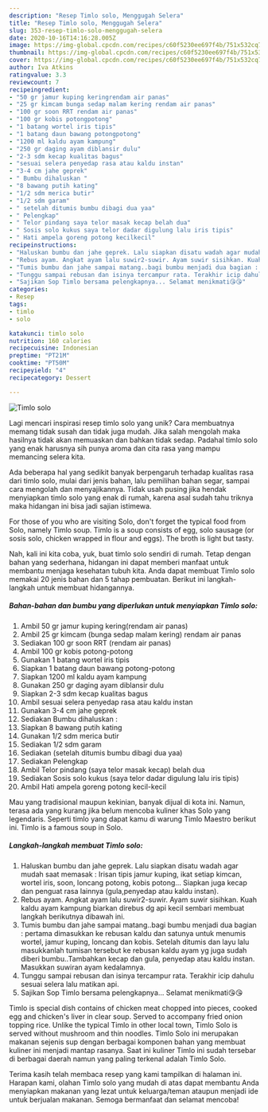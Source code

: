 ```yaml
---
description: "Resep Timlo solo, Menggugah Selera"
title: "Resep Timlo solo, Menggugah Selera"
slug: 353-resep-timlo-solo-menggugah-selera
date: 2020-10-16T14:16:28.005Z
image: https://img-global.cpcdn.com/recipes/c60f5230ee697f4b/751x532cq70/timlo-solo-foto-resep-utama.jpg
thumbnail: https://img-global.cpcdn.com/recipes/c60f5230ee697f4b/751x532cq70/timlo-solo-foto-resep-utama.jpg
cover: https://img-global.cpcdn.com/recipes/c60f5230ee697f4b/751x532cq70/timlo-solo-foto-resep-utama.jpg
author: Iva Atkins
ratingvalue: 3.3
reviewcount: 7
recipeingredient:
- "50 gr jamur kuping keringrendam air panas"
- "25 gr kimcam bunga sedap malam kering rendam air panas"
- "100 gr soon RRT rendam air panas"
- "100 gr kobis potongpotong"
- "1 batang wortel iris tipis"
- "1 batang daun bawang potongpotong"
- "1200 ml kaldu ayam kampung"
- "250 gr daging ayam diblansir dulu"
- "2-3 sdm kecap kualitas bagus"
- "sesuai selera penyedap rasa atau kaldu instan"
- "3-4 cm jahe geprek"
- " Bumbu dihaluskan "
- "8 bawang putih kating"
- "1/2 sdm merica butir"
- "1/2 sdm garam"
- " setelah ditumis bumbu dibagi dua yaa"
- " Pelengkap"
- " Telor pindang saya telor masak kecap belah dua"
- " Sosis solo kukus saya telor dadar digulung lalu iris tipis"
- " Hati ampela goreng potong kecilkecil"
recipeinstructions:
- "Haluskan bumbu dan jahe geprek. Lalu siapkan disatu wadah agar mudah saat memasak : Irisan tipis jamur kuping, ikat setiap kimcan, wortel iris, soon, loncang potong, kobis potong... Siapkan juga kecap dan penguat rasa lainnya (gula,penyedap atau kaldu instan)."
- "Rebus ayam. Angkat ayam lalu suwir2-suwir. Ayam suwir sisihkan. Kuah kaldu ayam kampung biarkan direbus dg api kecil sembari membuat langkah berikutnya dibawah ini."
- "Tumis bumbu dan jahe sampai matang..bagi bumbu menjadi dua bagian : pertama dimasukkan ke rebusan kaldu dan satunya untuk menumis wortel, jamur kuping, loncang dan kobis. Setelah ditumis dan layu lalu masukkanlah tumisan tersebut ke rebusan kaldu ayam yg juga sudah diberi bumbu..Tambahkan kecap dan gula, penyedap atau kaldu instan. Masukkan suwiran ayam kedalamnya."
- "Tunggu sampai rebusan dan isinya tercampur rata. Terakhir icip dahulu sesuai selera lalu matikan api."
- "Sajikan Sop Timlo bersama pelengkapnya... Selamat menikmati😘😘"
categories:
- Resep
tags:
- timlo
- solo

katakunci: timlo solo 
nutrition: 160 calories
recipecuisine: Indonesian
preptime: "PT21M"
cooktime: "PT50M"
recipeyield: "4"
recipecategory: Dessert

---
```



![Timlo solo](https://img-global.cpcdn.com/recipes/c60f5230ee697f4b/751x532cq70/timlo-solo-foto-resep-utama.jpg)

Lagi mencari inspirasi resep timlo solo yang unik? Cara membuatnya memang tidak susah dan tidak juga mudah. Jika salah mengolah maka hasilnya tidak akan memuaskan dan bahkan tidak sedap. Padahal timlo solo yang enak harusnya sih punya aroma dan cita rasa yang mampu memancing selera kita.

Ada beberapa hal yang sedikit banyak berpengaruh terhadap kualitas rasa dari timlo solo, mulai dari jenis bahan, lalu pemilihan bahan segar, sampai cara mengolah dan menyajikannya. Tidak usah pusing jika hendak menyiapkan timlo solo yang enak di rumah, karena asal sudah tahu triknya maka hidangan ini bisa jadi sajian istimewa.

For those of you who are visiting Solo, don&#39;t forget the typical food from Solo, namely Timlo soup. Timlo is a soup consists of egg, solo sausage (or sosis solo, chicken wrapped in flour and eggs). The broth is light but tasty.


Nah, kali ini kita coba, yuk, buat timlo solo sendiri di rumah. Tetap dengan bahan yang sederhana, hidangan ini dapat memberi manfaat untuk membantu menjaga kesehatan tubuh kita. Anda dapat membuat Timlo solo memakai 20 jenis bahan dan 5 tahap pembuatan. Berikut ini langkah-langkah untuk membuat hidangannya.

<!--inarticleads1-->

##### Bahan-bahan dan bumbu yang diperlukan untuk menyiapkan Timlo solo:

1. Ambil 50 gr jamur kuping kering(rendam air panas)
1. Ambil 25 gr kimcam (bunga sedap malam kering) rendam air panas
1. Sediakan 100 gr soon RRT (rendam air panas)
1. Ambil 100 gr kobis potong-potong
1. Gunakan 1 batang wortel iris tipis
1. Siapkan 1 batang daun bawang potong-potong
1. Siapkan 1200 ml kaldu ayam kampung
1. Gunakan 250 gr daging ayam diblansir dulu
1. Siapkan 2-3 sdm kecap kualitas bagus
1. Ambil sesuai selera penyedap rasa atau kaldu instan
1. Gunakan 3-4 cm jahe geprek
1. Sediakan  Bumbu dihaluskan :
1. Siapkan 8 bawang putih kating
1. Gunakan 1/2 sdm merica butir
1. Sediakan 1/2 sdm garam
1. Sediakan  (setelah ditumis bumbu dibagi dua yaa)
1. Sediakan  Pelengkap
1. Ambil  Telor pindang (saya telor masak kecap) belah dua
1. Sediakan  Sosis solo kukus (saya telor dadar digulung lalu iris tipis)
1. Ambil  Hati ampela goreng potong kecil-kecil


Mau yang tradisional maupun kekinian, banyak dijual di kota ini. Namun, terasa ada yang kurang jika belum mencoba kuliner khas Solo yang legendaris. Seperti timlo yang dapat kamu di warung Timlo Maestro berikut ini. Timlo is a famous soup in Solo. 

<!--inarticleads2-->

##### Langkah-langkah membuat Timlo solo:

1. Haluskan bumbu dan jahe geprek. Lalu siapkan disatu wadah agar mudah saat memasak : Irisan tipis jamur kuping, ikat setiap kimcan, wortel iris, soon, loncang potong, kobis potong... Siapkan juga kecap dan penguat rasa lainnya (gula,penyedap atau kaldu instan).
1. Rebus ayam. Angkat ayam lalu suwir2-suwir. Ayam suwir sisihkan. Kuah kaldu ayam kampung biarkan direbus dg api kecil sembari membuat langkah berikutnya dibawah ini.
1. Tumis bumbu dan jahe sampai matang..bagi bumbu menjadi dua bagian : pertama dimasukkan ke rebusan kaldu dan satunya untuk menumis wortel, jamur kuping, loncang dan kobis. Setelah ditumis dan layu lalu masukkanlah tumisan tersebut ke rebusan kaldu ayam yg juga sudah diberi bumbu..Tambahkan kecap dan gula, penyedap atau kaldu instan. Masukkan suwiran ayam kedalamnya.
1. Tunggu sampai rebusan dan isinya tercampur rata. Terakhir icip dahulu sesuai selera lalu matikan api.
1. Sajikan Sop Timlo bersama pelengkapnya... Selamat menikmati😘😘


Timlo is special dish contains of chicken meat chopped into pieces, cooked egg and chicken&#39;s liver in clear soup. Served to accompany fried onion topping rice. Unlike the typical Timlo in other local town, Timlo Solo is served without mushroom and thin noodles. Timlo Solo ini merupakan makanan sejenis sup dengan berbagai komponen bahan yang membuat kuliner ini menjadi mantap rasanya. Saat ini kuliner Timlo ini sudah tersebar di berbagai daerah namun yang paling terkenal adalah Timlo Solo. 

Terima kasih telah membaca resep yang kami tampilkan di halaman ini. Harapan kami, olahan Timlo solo yang mudah di atas dapat membantu Anda menyiapkan makanan yang lezat untuk keluarga/teman ataupun menjadi ide untuk berjualan makanan. Semoga bermanfaat dan selamat mencoba!
